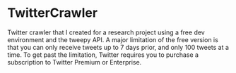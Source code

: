 # TwitterCrawler
Twitter crawler that I created for a research project using a free dev environment and the tweepy API. A major limitation of the free version is that you can only receive tweets up to 7 days prior, and only 100 tweets at a time. To get past the limitation, Twitter requires you to purchase a subscription to Twitter Premium or Enterprise.
